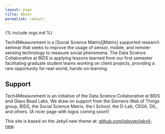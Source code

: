 ```yaml
---
layout: page
title: About
permalink: /about/
---
```

{% include orgs.md %}

Tech4Measurement is a [Social Science Matrix][Matrix] supported research seminar
that seeks to improve the usage of sensor, mobile, and remote-sensing technology
to measure social phenomena. The Data Science Collaborative at BIDS is applying
lessons learned from our first semester facilitating graduate student teams
working on client projects, providing a rare opportunity for real-world,
hands-on learning.

## Support

Tech4Measurement is an initiative of the Data Science Collaborative at BIDS and
Glass Bead Labs. We draw on support from the Siemens Web of Things group, BIDS,
the Social Science Matrix, the I School, the D-Lab, CEGA, DIL, and others. (A
nicer page with logos coming soon!)

This site is based on the Jekyll new theme at:
[github.com/jglovier/jekyll-new](https://github.com/jglovier/jekyll-new).
